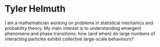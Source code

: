 # Tyler Helmuth
I am a mathematician working on problems in statistical mechanics and probability theory. My main interest is to understanding emergent phenomena and phase transitions: how (and when) do large numbers of interacting particles exhibit collective large-scale behaviours?
